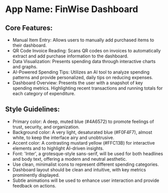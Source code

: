 # **App Name**: FinWise Dashboard

## Core Features:

- Manual Item Entry: Allows users to manually add purchased items to their dashboard.
- QR Code Invoice Reading: Scans QR codes on invoices to automatically extract and add purchase information to the dashboard.
- Data Visualization: Presents spending data through interactive charts and graphs.
- AI-Powered Spending Tips: Utilizes an AI tool to analyze spending patterns and provide personalized, daily tips on reducing expenses.
- Dashboard Overview: Presents the user with a snapshot of key spending metrics. Highlighting recent transactions and running totals for each category of expenditure.

## Style Guidelines:

- Primary color: A deep, muted blue (#4A6572) to promote feelings of trust, security, and organization.
- Background color: A very light, desaturated blue (#F0F4F7), almost white, to keep the interface airy and unobtrusive.
- Accent color: A contrasting mustard yellow (#FFC13B) for interactive elements and to highlight AI-driven insights.
- Font: 'Inter', a grotesque-style sans-serif, will be used for both headlines and body text, offering a modern and neutral aesthetic.
- Use clean, minimalist icons to represent different spending categories.
- Dashboard layout should be clean and intuitive, with key metrics prominently displayed.
- Subtle animations will be used to enhance user interaction and provide feedback on actions.